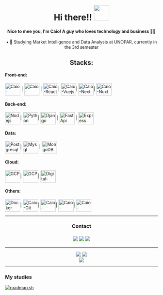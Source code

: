 <div id="header" align="center">

 <h1>Hi there!! <img src="https://raw.githubusercontent.com/iampavangandhi/iampavangandhi/master/gifs/Hi.gif" width="50px" height="50px"></h1>
 
 
 
 #### Nice to mee you, I'm Caio! A guy who loves technology and business 👨‍💻
  
• 🎒 Studying Market Intelligence and Data Analysis at UNOPAR, currently in the 3rd semester    
 

</div>
<h2 align="center"> Stacks:</h2>
<div style="display: inline_block" align="left">
  <h4>Front-end:</h4>
   <img align="center" alt="Caio-Javascript" height="40" width="50" src="https://cdn.jsdelivr.net/gh/devicons/devicon/icons/javascript/javascript-original.svg"> |
   <img align="center" alt="Caio-Typescript" height="40" width="50" src="https://cdn.jsdelivr.net/gh/devicons/devicon/icons/typescript/typescript-original.svg"> |
   <img align="center" alt="Caio-React" height="40" width="50" src="https://cdn.jsdelivr.net/gh/devicons/devicon/icons/react/react-original.svg">|
   <img align="center" alt="Caio-Vuejs" height="40" width="50" src="https://cdn.jsdelivr.net/gh/devicons/devicon/icons/vuejs/vuejs-original.svg">|
   <img align="center" alt="Caio-Next" height="40" width="50" src="https://cdn.jsdelivr.net/gh/devicons/devicon/icons/nextjs/nextjs-line.svg" />|
   <img align="center" alt="Caio-Nuxt" height="40" width="50" src="https://cdn.jsdelivr.net/gh/devicons/devicon/icons/nuxtjs/nuxtjs-original.svg" />
</div>
<div style="display: inline_block;" align="left">
 <h4 >Back-end:</h4>
  <img align="center" alt="Nodejs" height="40" width="50" src="https://cdn.jsdelivr.net/gh/devicons/devicon/icons/nodejs/nodejs-plain.svg">|
  <img align="center" alt="Python" height="40" width="50" src="https://cdn.jsdelivr.net/gh/devicons/devicon/icons/python/python-original.svg">|
  <img align="center" alt="Django" height="40" width="50" src="https://cdn.jsdelivr.net/gh/devicons/devicon/icons/django/django-plain.svg" /> |
  <img align="center" alt="FastApi" height="40" width="50" src="https://cdn.jsdelivr.net/gh/devicons/devicon/icons/fastapi/fastapi-original.svg" /> |
  <img align="center" alt="Express" height="40" width="50" src="https://cdn.jsdelivr.net/gh/devicons/devicon/icons/express/express-original.svg" />        
</div>
<div style="display: inline_block;" align="left">
 <h4>Data:</h4>
   <img align="center" alt="Postgresql" height="40" width="50"  src="https://cdn.jsdelivr.net/gh/devicons/devicon/icons/postgresql/postgresql-original.svg" />|
   <img align="center" alt="Mysql" height="40" width="50" src="https://cdn.jsdelivr.net/gh/devicons/devicon/icons/mysql/mysql-original.svg" /> |       
   <img align="center" alt="MongoDB" height="40" width="50" src="https://cdn.jsdelivr.net/gh/devicons/devicon/icons/mongodb/mongodb-original.svg" />
</div>
<div style="display: inline_block;" align="left">
 <h4>Cloud:</h4>
   <img align="center" alt="GCP" height="40" width="50" src="https://cdn.jsdelivr.net/gh/devicons/devicon/icons/amazonwebservices/amazonwebservices-original.svg" />|       
   <img align="center" alt="GCP" height="40" width="50"src="https://cdn.jsdelivr.net/gh/devicons/devicon/icons/googlecloud/googlecloud-original.svg" />|
   <img align="center" alt="Digital-Ocean" height="40" width="50" src="https://cdn.jsdelivr.net/gh/devicons/devicon/icons/digitalocean/digitalocean-original.svg">
</div>
<div style="display: inline_block" align="left">
 <h4>Others:</h4>
   <img align="center" alt="Docker" height="40" width="50" src="https://cdn.jsdelivr.net/gh/devicons/devicon/icons/docker/docker-original.svg" />|
 <img align="center" alt="Caio-Git" height="40" width="50" src="https://cdn.jsdelivr.net/gh/devicons/devicon/icons/git/git-plain.svg">|
  <img align="center" alt="Caio-VisualStudio" height="40" width="50" src="https://cdn.jsdelivr.net/gh/devicons/devicon/icons/visualstudio/visualstudio-plain.svg">|
 <img align="center" alt="Caio-Pycharm" height="40" width="50" src="https://cdn.jsdelivr.net/gh/devicons/devicon/icons/pycharm/pycharm-original.svg">|
  <img align="center" alt="Caio-Figma" height="40" width="50" src="https://cdn.jsdelivr.net/gh/devicons/devicon/icons/figma/figma-original.svg">
 
</div>

<hr>
  <div align="center">
<h3>Contact <h3>
 <a href="https://github.com/Caio-Mendonca"><img  src="https://img.shields.io/badge/github-%23100000.svg?&style=for-the-badge&logo=github&logoColor=white&link=mailto:https://github.com/Caio-Mendonca"></a>
 <a href="https://www.linkedin.com/in/caio-eduardo-597b03191"><img src="https://img.shields.io/badge/linkedin-%230077B5.svg?&style=for-the-badge&logo=linkedin&logoColor=white&link=mailto:https:www.linkedin.com/in/caio-eduardo-597b03191/"></a>
 <a href="mailto:caioeduardojm4@gmail.com"><img src="https://img.shields.io/badge/gmail-D14836?&style=for-the-badge&logo=gmail&logoColor=white&link=mailto:caioeduardojm4@gmail.com"></a>
  </div>  
<hr>

  <div align="center" >
  <a href= "https://github.com/Caio-Mendonca"><img src="https://github-readme-stats.vercel.app/api/top-langs/?username=caio-mendonca&layout=compact&langs_count=7&theme=dark"></a>
    <a href= "https://github.com/Caio-Mendonca"><img src="https://github-readme-stats.vercel.app/api?username=caio-mendonca&show_icons=true&theme=dark&include_all_commits=true&count_private=true"></a>
   </div>
  <div align="center">
 <a href= "https://github.com/Caio-Mendonca"><img src="http://github-readme-streak-stats.herokuapp.com/?user=caio-mendonca&theme=github-dark&hide_border=true&date_format=j%20M%5B%20Y%5D"></a>
 </div>
   
 </div>
 <hr>
 <div align="study">
 <h3>My studies</h3>
 <a href="https://roadmap.sh"><img src="https://api.roadmap.sh/v1-badge/wide/6512dec43dc8db4c64bfbcf5?variant=dark" alt="roadmap.sh"/></a>
</div>
